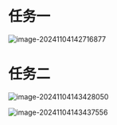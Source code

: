# 任务一

![image-20241104142716877](https://pwxiao-blog.oss-cn-hangzhou.aliyuncs.com/typora_picimage-20241104142716877.png)

# 任务二

![image-20241104143428050](https://pwxiao-blog.oss-cn-hangzhou.aliyuncs.com/typora_picimage-20241104143428050.png)

![image-20241104143437556](https://pwxiao-blog.oss-cn-hangzhou.aliyuncs.com/typora_picimage-20241104143437556.png)